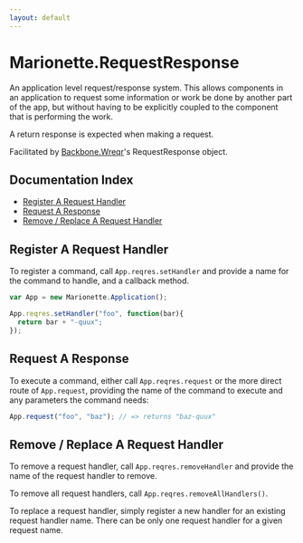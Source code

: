 ```yaml
---
layout: default
---
```


# Marionette.RequestResponse

An application level request/response system. This allows components in
an application to request some information or work be done by another
part of the app, but without having to be explicitly coupled to the 
component that is performing the work.

A return response is expected when making a request.

Facilitated by [Backbone.Wreqr](https://github.com/marionettejs/backbone.wreqr)'s 
RequestResponse object.

## Documentation Index

* [Register A Request Handler](#register-a-request-handler)
* [Request A Response](#request-a-response)
* [Remove / Replace A Request Handler](#remove--replace-a-request-handler)

## Register A Request Handler

To register a command, call `App.reqres.setHandler` and provide a name for
the command to handle, and a callback method.

```js
var App = new Marionette.Application();

App.reqres.setHandler("foo", function(bar){
  return bar + "-quux";
});
```

## Request A Response

To execute a command, either call `App.reqres.request` or the more direct
route of `App.request`, providing the name of the command to execute and
any parameters the command needs:

```js
App.request("foo", "baz"); // => returns "baz-quux"
```

## Remove / Replace A Request Handler

To remove a request handler, call `App.reqres.removeHandler` and provide the
name of the request handler to remove. 

To remove all request handlers, call `App.reqres.removeAllHandlers()`.

To replace a request handler, simply register a new handler for an existing
request handler name. There can be only one request handler 
for a given request name.
